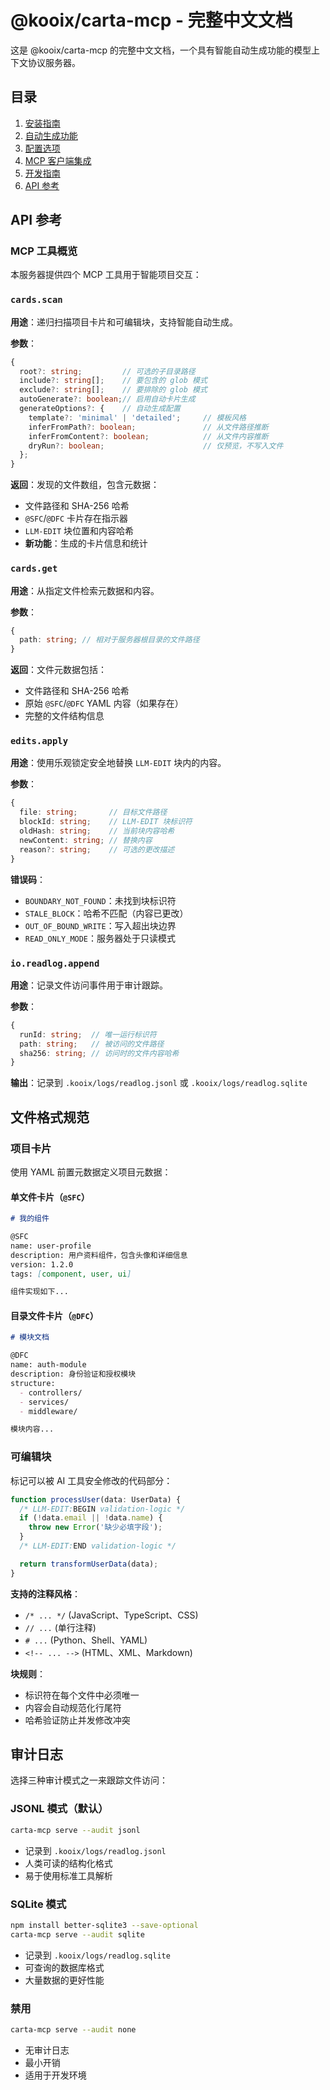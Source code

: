 # @kooix/carta-mcp - 完整中文文档

这是 @kooix/carta-mcp 的完整中文文档，一个具有智能自动生成功能的模型上下文协议服务器。

## 目录

1. [安装指南](installation.md)
2. [自动生成功能](auto-generation.md)
3. [配置选项](configuration.md)
4. [MCP 客户端集成](integration.md)
5. [开发指南](development.md)
6. [API 参考](#api-参考)

## API 参考

### MCP 工具概览

本服务器提供四个 MCP 工具用于智能项目交互：

### `cards.scan`

**用途**：递归扫描项目卡片和可编辑块，支持智能自动生成。

**参数**：
```typescript
{
  root?: string;         // 可选的子目录路径
  include?: string[];    // 要包含的 glob 模式
  exclude?: string[];    // 要排除的 glob 模式
  autoGenerate?: boolean;// 启用自动卡片生成
  generateOptions?: {    // 自动生成配置
    template?: 'minimal' | 'detailed';     // 模板风格
    inferFromPath?: boolean;               // 从文件路径推断
    inferFromContent?: boolean;            // 从文件内容推断
    dryRun?: boolean;                      // 仅预览，不写入文件
  };
}
```

**返回**：发现的文件数组，包含元数据：
- 文件路径和 SHA-256 哈希
- `@SFC`/`@DFC` 卡片存在指示器
- `LLM-EDIT` 块位置和内容哈希
- **新功能**：生成的卡片信息和统计

### `cards.get`

**用途**：从指定文件检索元数据和内容。

**参数**：
```typescript
{
  path: string; // 相对于服务器根目录的文件路径
}
```

**返回**：文件元数据包括：
- 文件路径和 SHA-256 哈希
- 原始 `@SFC`/`@DFC` YAML 内容（如果存在）
- 完整的文件结构信息

### `edits.apply`

**用途**：使用乐观锁定安全地替换 `LLM-EDIT` 块内的内容。

**参数**：
```typescript
{
  file: string;       // 目标文件路径
  blockId: string;    // LLM-EDIT 块标识符
  oldHash: string;    // 当前块内容哈希
  newContent: string; // 替换内容
  reason?: string;    // 可选的更改描述
}
```

**错误码**：
- `BOUNDARY_NOT_FOUND`：未找到块标识符
- `STALE_BLOCK`：哈希不匹配（内容已更改）
- `OUT_OF_BOUND_WRITE`：写入超出块边界
- `READ_ONLY_MODE`：服务器处于只读模式

### `io.readlog.append`

**用途**：记录文件访问事件用于审计跟踪。

**参数**：
```typescript
{
  runId: string;  // 唯一运行标识符
  path: string;   // 被访问的文件路径
  sha256: string; // 访问时的文件内容哈希
}
```

**输出**：记录到 `.kooix/logs/readlog.jsonl` 或 `.kooix/logs/readlog.sqlite`

## 文件格式规范

### 项目卡片

使用 YAML 前置元数据定义项目元数据：

#### 单文件卡片（`@SFC`）
```markdown
# 我的组件

@SFC
name: user-profile
description: 用户资料组件，包含头像和详细信息
version: 1.2.0
tags: [component, user, ui]

组件实现如下...
```

#### 目录文件卡片（`@DFC`）
```markdown
# 模块文档

@DFC
name: auth-module
description: 身份验证和授权模块
structure:
  - controllers/
  - services/
  - middleware/

模块内容...
```

### 可编辑块

标记可以被 AI 工具安全修改的代码部分：

```typescript
function processUser(data: UserData) {
  /* LLM-EDIT:BEGIN validation-logic */
  if (!data.email || !data.name) {
    throw new Error('缺少必填字段');
  }
  /* LLM-EDIT:END validation-logic */

  return transformUserData(data);
}
```

**支持的注释风格**：
- `/* ... */` (JavaScript、TypeScript、CSS)
- `// ...` (单行注释)
- `# ...` (Python、Shell、YAML)
- `<!-- ... -->` (HTML、XML、Markdown)

**块规则**：
- 标识符在每个文件中必须唯一
- 内容会自动规范化行尾符
- 哈希验证防止并发修改冲突

## 审计日志

选择三种审计模式之一来跟踪文件访问：

### JSONL 模式（默认）
```bash
carta-mcp serve --audit jsonl
```
- 记录到 `.kooix/logs/readlog.jsonl`
- 人类可读的结构化格式
- 易于使用标准工具解析

### SQLite 模式
```bash
npm install better-sqlite3 --save-optional
carta-mcp serve --audit sqlite
```
- 记录到 `.kooix/logs/readlog.sqlite`
- 可查询的数据库格式
- 大量数据的更好性能

### 禁用
```bash
carta-mcp serve --audit none
```
- 无审计日志
- 最小开销
- 适用于开发环境